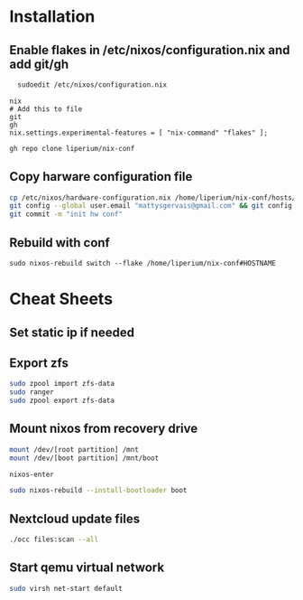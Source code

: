 # Installation

## Enable flakes in /etc/nixos/configuration.nix and add git/gh

```bash
  sudoedit /etc/nixos/configuration.nix
  ```

  ```
  nix
  # Add this to file
  git
  gh
  nix.settings.experimental-features = [ "nix-command" "flakes" ];
```

```bash
gh repo clone liperium/nix-conf
```

## Copy harware configuration file

```bash
cp /etc/nixos/hardware-configuration.nix /home/liperium/nix-conf/hosts/HOSTNAME/
git config --global user.email "mattysgervais@gmail.com" && git config --global user.name "Mattys Gervais"
git commit -m "init hw conf"
```

## Rebuild with conf

```sudo nixos-rebuild switch --flake /home/liperium/nix-conf#HOSTNAME```

# Cheat Sheets

## Set static ip if needed

## Export zfs

```bash
sudo zpool import zfs-data
sudo ranger
sudo zpool export zfs-data
```

## Mount nixos from recovery drive

```bash
mount /dev/[root partition] /mnt
mount /dev/[boot partition] /mnt/boot

nixos-enter

sudo nixos-rebuild --install-bootloader boot
```

## Nextcloud update files

```bash
./occ files:scan --all
```

## Start qemu virtual network

```bash
sudo virsh net-start default
```
